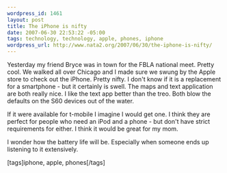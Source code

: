 ```yaml
--- 
wordpress_id: 1461
layout: post
title: The iPhone is nifty
date: 2007-06-30 22:53:22 -05:00
tags: technology, technology, apple, phones, iphone
wordpress_url: http://www.nata2.org/2007/06/30/the-iphone-is-nifty/
---
```

<p>Yesterday my friend Bryce was in town for the FBLA national meet. Pretty cool. We walked all over Chicago and I made sure we swung by the Apple store to check out the iPhone. Pretty nifty. I don't know if it is a replacement for a smartphone - but it certainly is swell. The maps and text application are both really nice. I like the text app better than the treo. Both blow the defaults on the S60 devices out of the water. </p> <p>If it were available for t-mobile&nbsp;I imagine I would get one. I think they are perfect for people who need an iPod and a phone - but don't have strict requirements for either. I think it would be great for my mom. </p> <p>I wonder how the battery life will be. Especially when someone ends up listening to it extensively. &nbsp;</p> <div class="wlWriterSmartContent" id="0767317B-992E-4b12-91E0-4F059A8CECA8:88831816-754a-4c02-812c-1e36c45e1f64" contenteditable="false" style="padding-right: 0px; display: inline; padding-left: 0px; padding-bottom: 0px; margin: 0px; padding-top: 0px">[tags]iphone, apple, phones[/tags]</div>
